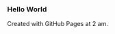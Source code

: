 <!DOCTYPE html>
<html>
<body>
<h3>Hello World</h3>
<p>Created with GitHub Pages at 2 am.</p>
</body>
</html>
